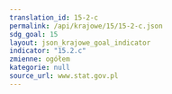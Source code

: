 ```yaml
---
translation_id: 15-2-c
permalink: /api/krajowe/15/15-2-c.json
sdg_goal: 15
layout: json_krajowe_goal_indicator
indicator: "15.2.c"
zmienne: ogółem
kategorie: null
source_url: www.stat.gov.pl
---
```


